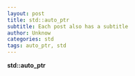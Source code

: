 ```yaml
---
layout: post
title: std::auto_ptr
subtitle: Each post also has a subtitle
author: Unknow
categories: std 
tags: auto_ptr, std
---
```


**std::auto_ptr**
